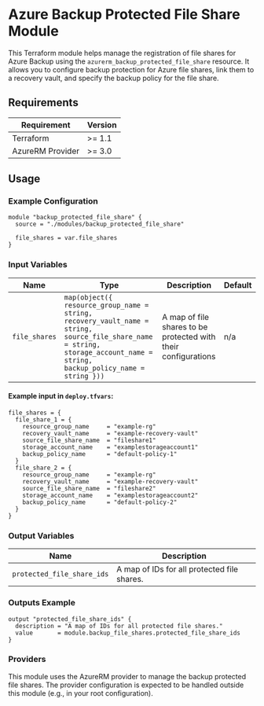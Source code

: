 
# Azure Backup Protected File Share Module

This Terraform module helps manage the registration of file shares for Azure Backup using the `azurerm_backup_protected_file_share` resource. It allows you to configure backup protection for Azure file shares, link them to a recovery vault, and specify the backup policy for the file share.

## **Requirements**

| Requirement           | Version |
|-----------------------|---------|
| Terraform             | >= 1.1   |
| AzureRM Provider      | >= 3.0   |

## **Usage**

### **Example Configuration**

```hcl
module "backup_protected_file_share" {
  source = "./modules/backup_protected_file_share"

  file_shares = var.file_shares
}
```

### **Input Variables**

| Name                      | Type                                                                                      | Description                                                     | Default |
|---------------------------|-------------------------------------------------------------------------------------------|-----------------------------------------------------------------|---------|
| `file_shares`              | `map(object({ resource_group_name = string, recovery_vault_name = string, source_file_share_name = string, storage_account_name = string, backup_policy_name = string }))` | A map of file shares to be protected with their configurations | n/a     |

#### Example input in `deploy.tfvars`:

```hcl
file_shares = {
  file_share_1 = {
    resource_group_name     = "example-rg"
    recovery_vault_name     = "example-recovery-vault"
    source_file_share_name  = "fileshare1"
    storage_account_name    = "examplestorageaccount1"
    backup_policy_name      = "default-policy-1"
  }
  file_share_2 = {
    resource_group_name     = "example-rg"
    recovery_vault_name     = "example-recovery-vault"
    source_file_share_name  = "fileshare2"
    storage_account_name    = "examplestorageaccount2"
    backup_policy_name      = "default-policy-2"
  }
}
```

### **Output Variables**

| Name                          | Description                                 |
|-------------------------------|---------------------------------------------|
| `protected_file_share_ids` | A map of IDs for all protected file shares. |

### **Outputs Example**

```hcl
output "protected_file_share_ids" {
  description = "A map of IDs for all protected file shares."
  value       = module.backup_file_shares.protected_file_share_ids
}
```

### **Providers**

This module uses the AzureRM provider to manage the backup protected file shares. The provider configuration is expected to be handled outside this module (e.g., in your root configuration).

